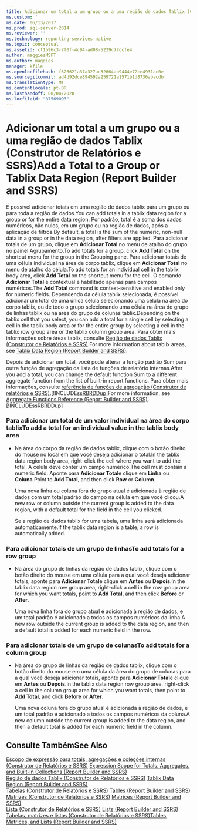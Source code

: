 ```yaml
---
title: Adicionar um total a um grupo ou a uma região de dados Tablix (Construtor de Relatórios e SSRS) | Microsoft Docs
ms.custom: ''
ms.date: 06/13/2017
ms.prod: sql-server-2014
ms.reviewer: ''
ms.technology: reporting-services-native
ms.topic: conceptual
ms.assetid: cf1b96c3-7f0f-4c94-ad08-5239c77ccfe4
author: maggiesMSFT
ms.author: maggies
manager: kfile
ms.openlocfilehash: f626621a37a327ae32664ab9444e72ce4931ac0e
ms.sourcegitcommit: ad4d92dce894592a259721a1571b1d8736abacdb
ms.translationtype: MT
ms.contentlocale: pt-BR
ms.lasthandoff: 08/04/2020
ms.locfileid: "87569093"
---
```

# <a name="add-a-total-to-a-group-or-tablix-data-region-report-builder-and-ssrs"></a><span data-ttu-id="63de0-102">Adicionar um total a um grupo ou a uma região de dados Tablix (Construtor de Relatórios e SSRS)</span><span class="sxs-lookup"><span data-stu-id="63de0-102">Add a Total to a Group or Tablix Data Region (Report Builder and SSRS)</span></span>
  <span data-ttu-id="63de0-103">É possível adicionar totais em uma região de dados tablix para um grupo ou para toda a região de dados.</span><span class="sxs-lookup"><span data-stu-id="63de0-103">You can add totals in a tablix data region for a group or for the entire data region.</span></span> <span data-ttu-id="63de0-104">Por padrão, total é a soma dos dados numéricos, não nulos, em um grupo ou na região de dados, após a aplicação de filtros.</span><span class="sxs-lookup"><span data-stu-id="63de0-104">By default, a total is the sum of the numeric, non-null data in a group or in the data region, after filters are applied.</span></span> <span data-ttu-id="63de0-105">Para adicionar totais de um grupo, clique em **Adicionar Total** no menu de atalho do grupo no painel Agrupamento.</span><span class="sxs-lookup"><span data-stu-id="63de0-105">To add totals for a group, click **Add Total** on the shortcut menu for the group in the Grouping pane.</span></span> <span data-ttu-id="63de0-106">Para adicionar totais de uma célula individual na área de corpo tablix, clique em **Adicionar Total** no menu de atalho da célula.</span><span class="sxs-lookup"><span data-stu-id="63de0-106">To add totals for an individual cell in the tablix body area, click **Add Total** on the shortcut menu for the cell.</span></span> <span data-ttu-id="63de0-107">O comando **Adicionar Total** é contextual e habilitado apenas para campos numéricos.</span><span class="sxs-lookup"><span data-stu-id="63de0-107">The **Add Total** command is context-sensitive and enabled only for numeric fields.</span></span> <span data-ttu-id="63de0-108">Dependendo da célula tablix selecionada, é possível adicionar um total de uma única célula selecionando uma célula na área do corpo tablix, ou de todo o grupo selecionando uma célula na área do grupo de linhas tablix ou na área do grupo de colunas tablix.</span><span class="sxs-lookup"><span data-stu-id="63de0-108">Depending on the tablix cell that you select, you can add a total for a single cell by selecting a cell in the tablix body area or for the entire group by selecting a cell in the tablix row group area or the tablix column group area.</span></span> <span data-ttu-id="63de0-109">Para obter mais informações sobre áreas tablix, consulte [Região de dados Tablix &#40;Construtor de Relatórios e SSRS&#41;](../tablix-data-region-report-builder-and-ssrs.md).</span><span class="sxs-lookup"><span data-stu-id="63de0-109">For more information about tablix areas, see [Tablix Data Region &#40;Report Builder and SSRS&#41;](../tablix-data-region-report-builder-and-ssrs.md).</span></span>  
  
 <span data-ttu-id="63de0-110">Depois de adicionar um total, você pode alterar a função padrão Sum para outra função de agregação da lista de funções de relatório internas.</span><span class="sxs-lookup"><span data-stu-id="63de0-110">After you add a total, you can change the default function Sum to a different aggregate function from the list of built-in report functions.</span></span> <span data-ttu-id="63de0-111">Para obter mais informações, consulte [referência de funções de agregação &#40;Construtor de relatórios e SSRS&#41;](report-builder-functions-aggregate-functions-reference.md).[!INCLUDE[ssRBRDDup](../../includes/ssrbrddup-md.md)]</span><span class="sxs-lookup"><span data-stu-id="63de0-111">For more information, see [Aggregate Functions Reference &#40;Report Builder and SSRS&#41;](report-builder-functions-aggregate-functions-reference.md).[!INCLUDE[ssRBRDDup](../../includes/ssrbrddup-md.md)]</span></span>  
  
### <a name="to-add-a-total-for-an-individual-value-in-the-tablix-body-area"></a><span data-ttu-id="63de0-112">Para adicionar um total de um valor individual na área do corpo tablix</span><span class="sxs-lookup"><span data-stu-id="63de0-112">To add a total for an individual value in the tablix body area</span></span>  
  
-   <span data-ttu-id="63de0-113">Na área do corpo da região de dados tablix, clique com o botão direito do mouse no local em que você deseja adicionar o total.</span><span class="sxs-lookup"><span data-stu-id="63de0-113">In the tablix data region body area, right-click the cell where you want to add the total.</span></span> <span data-ttu-id="63de0-114">A célula deve conter um campo numérico.</span><span class="sxs-lookup"><span data-stu-id="63de0-114">The cell must contain a numeric field.</span></span> <span data-ttu-id="63de0-115">Aponte para **Adicionar Total**e clique em **Linha** ou **Coluna**.</span><span class="sxs-lookup"><span data-stu-id="63de0-115">Point to **Add Total**, and then click **Row** or **Column**.</span></span>  
  
     <span data-ttu-id="63de0-116">Uma nova linha ou coluna fora do grupo atual é adicionada à região de dados com um total padrão do campo na célula em que você clicou.</span><span class="sxs-lookup"><span data-stu-id="63de0-116">A new row or column outside the current group is added to the data region, with a default total for the field in the cell you clicked.</span></span>  
  
     <span data-ttu-id="63de0-117">Se a região de dados tablix for uma tabela, uma linha será adicionada automaticamente.</span><span class="sxs-lookup"><span data-stu-id="63de0-117">If the tablix data region is a table, a row is automatically added.</span></span>  
  
### <a name="to-add-totals-for-a-row-group"></a><span data-ttu-id="63de0-118">Para adicionar totais de um grupo de linhas</span><span class="sxs-lookup"><span data-stu-id="63de0-118">To add totals for a row group</span></span>  
  
-   <span data-ttu-id="63de0-119">Na área do grupo de linhas da região de dados tablix, clique com o botão direito do mouse em uma célula para a qual você deseja adicionar totais, aponte para **Adicionar Total**e clique em **Antes** ou **Depois**.</span><span class="sxs-lookup"><span data-stu-id="63de0-119">In the tablix data region row group area, right-click a cell in the row group area for which you want totals, point to **Add Total**, and then click **Before** or **After**.</span></span>  
  
     <span data-ttu-id="63de0-120">Uma nova linha fora do grupo atual é adicionada à região de dados, e um total padrão é adicionado a todos os campos numéricos da linha.</span><span class="sxs-lookup"><span data-stu-id="63de0-120">A new row outside the current group is added to the data region, and then a default total is added for each numeric field in the row.</span></span>  
  
### <a name="to-add-totals-for-a-column-group"></a><span data-ttu-id="63de0-121">Para adicionar totais de um grupo de colunas</span><span class="sxs-lookup"><span data-stu-id="63de0-121">To add totals for a column group</span></span>  
  
-   <span data-ttu-id="63de0-122">Na área do grupo de linhas da região de dados tablix, clique com o botão direito do mouse em uma célula da área do grupo de colunas para a qual você deseja adicionar totais, aponte para **Adicionar Total**e clique em **Antes** ou **Depois**.</span><span class="sxs-lookup"><span data-stu-id="63de0-122">In the tablix data region row group area, right-click a cell in the column group area for which you want totals, then point to **Add Total**, and click **Before** or **After**.</span></span>  
  
     <span data-ttu-id="63de0-123">Uma nova coluna fora do grupo atual é adicionada à região de dados, e um total padrão é adicionado a todos os campos numéricos da coluna.</span><span class="sxs-lookup"><span data-stu-id="63de0-123">A new column outside the current group is added to the data region, and then a default total is added for each numeric field in the column.</span></span>  
  
## <a name="see-also"></a><span data-ttu-id="63de0-124">Consulte Também</span><span class="sxs-lookup"><span data-stu-id="63de0-124">See Also</span></span>  
 <span data-ttu-id="63de0-125">[Escopo de expressão para totais, agregações e coleções internas &#40;Construtor de Relatórios e SSRS&#41;](expression-scope-for-totals-aggregates-and-built-in-collections.md) </span><span class="sxs-lookup"><span data-stu-id="63de0-125">[Expression Scope for Totals, Aggregates, and Built-in Collections &#40;Report Builder and SSRS&#41;](expression-scope-for-totals-aggregates-and-built-in-collections.md) </span></span>  
 <span data-ttu-id="63de0-126">[Região de dados Tablix &#40;Construtor de Relatórios e SSRS&#41;](../tablix-data-region-report-builder-and-ssrs.md) </span><span class="sxs-lookup"><span data-stu-id="63de0-126">[Tablix Data Region &#40;Report Builder and SSRS&#41;](../tablix-data-region-report-builder-and-ssrs.md) </span></span>  
 <span data-ttu-id="63de0-127">[Tabelas &#40;Construtor de Relatórios e SSRS&#41;](tables-report-builder-and-ssrs.md) </span><span class="sxs-lookup"><span data-stu-id="63de0-127">[Tables &#40;Report Builder  and SSRS&#41;](tables-report-builder-and-ssrs.md) </span></span>  
 <span data-ttu-id="63de0-128">[Matrizes &#40;Construtor de Relatórios e SSRS&#41;](create-a-matrix-report-builder-and-ssrs.md) </span><span class="sxs-lookup"><span data-stu-id="63de0-128">[Matrices &#40;Report Builder and SSRS&#41;](create-a-matrix-report-builder-and-ssrs.md) </span></span>  
 <span data-ttu-id="63de0-129">[Lista &#40;Construtor de Relatórios e SSRS&#41;](create-invoices-and-forms-with-lists-report-builder-and-ssrs.md) </span><span class="sxs-lookup"><span data-stu-id="63de0-129">[Lists &#40;Report Builder and SSRS&#41;](create-invoices-and-forms-with-lists-report-builder-and-ssrs.md) </span></span>  
 [<span data-ttu-id="63de0-130">Tabelas, matrizes e listas &#40;Construtor de Relatórios e SSRS&#41;</span><span class="sxs-lookup"><span data-stu-id="63de0-130">Tables, Matrices, and Lists &#40;Report Builder and SSRS&#41;</span></span>](tables-matrices-and-lists-report-builder-and-ssrs.md)  
  
  
